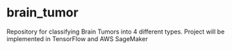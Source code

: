 # brain_tumor
Repository for classifying Brain Tumors into 4 different types. Project will be implemented in TensorFlow and AWS SageMaker
